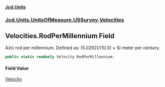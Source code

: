 #### [Jcd.Units](index.md 'index')
### [Jcd.Units.UnitsOfMeasure.USSurvey](Jcd.Units.UnitsOfMeasure.USSurvey.md 'Jcd.Units.UnitsOfMeasure.USSurvey').[Velocities](Velocities.md 'Jcd.Units.UnitsOfMeasure.USSurvey.Velocities')

## Velocities.RodPerMillennium Field

A(n) rod per millennium. Defined as: (5.0292)/(10.0) × SI meter per century.

```csharp
public static readonly Velocity RodPerMillennium;
```

#### Field Value
[Velocity](Velocity.md 'Jcd.Units.UnitTypes.Velocity')